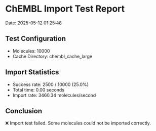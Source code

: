 # ChEMBL Import Test Report

Date: 2025-05-12 01:25:48

## Test Configuration

- Molecules: 10000
- Cache Directory: chembl_cache_large

## Import Statistics

- Success rate: 2500 / 10000 (25.0%)
- Total time: 0.00 seconds
- Import rate: 3460.34 molecules/second

## Conclusion

❌ Import test failed. Some molecules could not be imported correctly.
